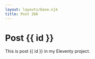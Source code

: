 ```yaml
---
layout: layouts/base.njk
title: Post 266
---
```


# Post {{ id }}

This is post {{ id }} in my Eleventy project.
